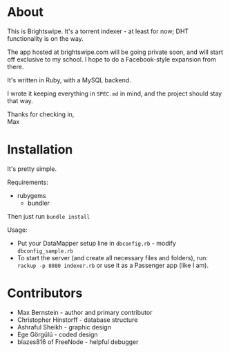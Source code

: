 About
========

This is Brightswipe. It's a torrent indexer - at least for now; DHT functionality is on the way.

The app hosted at brightswipe.com will be going private soon, and will start off exclusive to my school. I hope to do a Facebook-style expansion from there.

It's written in Ruby, with a MySQL backend.

I wrote it keeping everything in `SPEC.md` in mind, and the project should stay that way.

Thanks for checking in,<br>
Max

Installation
=========

It's pretty simple.

Requirements:

* rubygems
  * bundler

Then just run `bundle install`

Usage:

* Put your DataMapper setup line in `dbconfig.rb` - modify `dbconfig_sample.rb`
* To start the server (and create all necessary files and folders), run:	
    `rackup -p 8080 indexer.rb` or use it as a Passenger app (like I am).

Contributors
========

* Max Bernstein - author and primary contributor
* Christopher Hinstorff - database structure
* Ashraful Sheikh - graphic design
* Ege G&ouml;rg&uuml;l&uuml; - coded design
* blazes816 of FreeNode - helpful debugger
